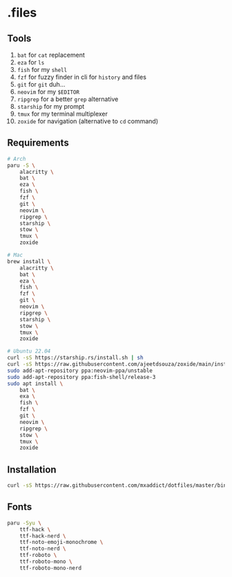 # .files

## Tools
1. `bat` for `cat` replacement
1. `eza` for `ls`
1. `fish` for my `shell`
1. `fzf` for fuzzy finder in cli for `history` and files
1. `git` for `git` duh...
1. `neovim` for my `$EDITOR`
1. `ripgrep` for a better `grep` alternative
1. `starship` for my prompt
1. `tmux` for my terminal multiplexer
1. `zoxide` for navigation (alternative to `cd` command)

## Requirements
```sh
# Arch
paru -S \
    alacritty \
    bat \
    eza \
    fish \
    fzf \
    git \
    neovim \
    ripgrep \
    starship \
    stow \
    tmux \
    zoxide

# Mac
brew install \
    alacritty \
    bat \
    eza \
    fish \
    fzf \
    git \
    neovim \
    ripgrep \
    starship \
    stow \
    tmux \
    zoxide

# Ubuntu 22.04
curl -sS https://starship.rs/install.sh | sh
curl -sS https://raw.githubusercontent.com/ajeetdsouza/zoxide/main/install.sh | bash
sudo add-apt-repository ppa:neovim-ppa/unstable
sudo add-apt-repository ppa:fish-shell/release-3
sudo apt install \
    bat \
    exa \
    fish \
    fzf \
    git \
    neovim \
    ripgrep \
    stow \
    tmux \
    zoxide
```

## Installation
```sh
curl -sS https://raw.githubusercontent.com/mxaddict/dotfiles/master/bin/.install | bash
```

## Fonts
```sh
paru -Syu \
    ttf-hack \
    ttf-hack-nerd \
    ttf-noto-emoji-monochrome \
    ttf-noto-nerd \
    ttf-roboto \
    ttf-roboto-mono \
    ttf-roboto-mono-nerd
```
